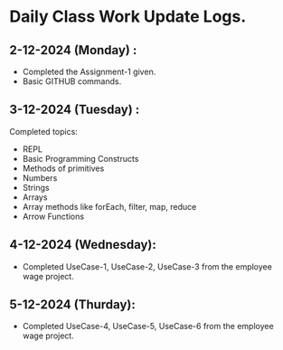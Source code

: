 # Daily Class Work Update Logs.


## 2-12-2024 (Monday) :
- Completed the Assignment-1 given.
- Basic GITHUB commands.

## 3-12-2024 (Tuesday) : 
Completed topics:
- REPL
- Basic Programming Constructs
-	Methods of primitives
-	Numbers
-	Strings
-	Arrays
-	Array methods like forEach, filter, map, reduce
-	Arrow Functions

## 4-12-2024 (Wednesday):
- Completed UseCase-1, UseCase-2, UseCase-3 from the employee wage project.

## 5-12-2024 (Thurday): 
- Completed UseCase-4, UseCase-5, UseCase-6 from the employee wage project.
